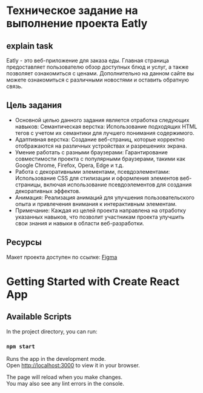 # Техническое задание на выполнение проекта Eatly

## explain task
Eatly - это веб-приложение для заказа еды. Главная страница предоставляет пользователю обзор доступных блюд и услуг, а также позволяет ознакомиться с ценами. Дополнительно на данном сайте вы можете ознакомиться с различными новостями и оставить обратную связь.

## Цель задания
- Основной целью данного задания является отработка следующих навыков:
Семантическая верстка: Использование подходящих HTML тегов с учетом их семантики для лучшего понимания содержимого.
- Адаптивная верстка: Создание веб-страниц, которые корректно отображаются на различных устройствах и разрешениях экрана.
- Умение работать с разными браузерами: Гарантирование совместимости проекта с популярными браузерами, такими как Google Chrome, Firefox, Opera, Edge и т.д.
- Работа с декоративными элементами, псевдоэлементами: Использование CSS для стилизации и оформления элементов веб-страницы, включая использование псевдоэлементов для создания декоративных эффектов.
- Анимация: Реализация анимаций для улучшения пользовательского опыта и привлечения внимания к интерактивным элементам.
- Примечание: Каждая из целей проекта направлена на отработку указанных навыков, что позволит участникам проекта улучшить свои знания и навыки в области веб-разработки.

## Ресурсы
Макет проекта доступен по ссылке: [Figma](https://www.figma.com/file/3aWfY7szo0Ja4M5BKWdia6/Eatly-(1-week)?type=design&node-id=0%3A1&mode=design&t=t6f2ecEr5XWqqvcX-1)

# Getting Started with Create React App

## Available Scripts

In the project directory, you can run:

### `npm start`

Runs the app in the development mode.\
Open [http://localhost:3000](http://localhost:3000) to view it in your browser.

The page will reload when you make changes.\
You may also see any lint errors in the console.